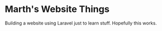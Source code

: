 Marth's Website Things
======================
Building a website using Laravel just to learn stuff. Hopefully this works.
